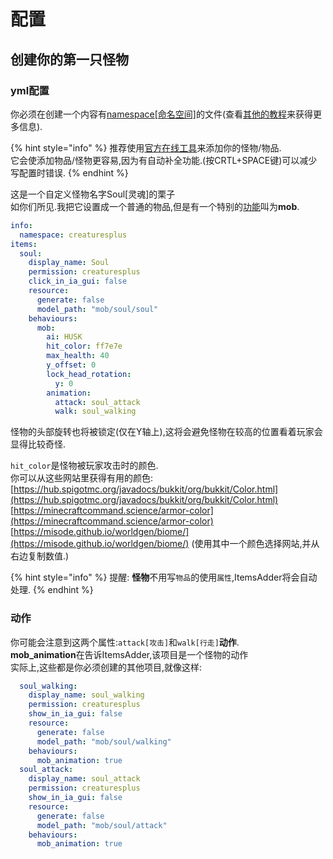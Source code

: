 # 配置

## 创建你的第一只怪物

### yml配置

你必须在创建一个内容有[namespace\[命名空间\]](https://github.com/LoneDev6/Wiki-ItemsAdder/tree/4edf485be30302572fd2cbcbb3873eb94e0dcbc7/plugin-usage/adding-content/advanced/beginners/basic-concepts/namespace.md)的文件\(查看[其他的教程](https://github.com/LoneDev6/Wiki-ItemsAdder/tree/4edf485be30302572fd2cbcbb3873eb94e0dcbc7/plugin-usage/adding-content/advanced/beginners/creating-your-namespace.md)来获得更多信息\).

{% hint style="info" %}
推荐使用[官方在线工具](../../../../../files-editor.md)来添加你的怪物/物品.  
它会使添加物品/怪物更容易,因为有自动补全功能.\(按CRTL+SPACE键\)可以减少写配置时错误.
{% endhint %}

这是一个自定义怪物名字Soul\[灵魂\]的栗子  
如你们所见.我把它设置成一个普通的物品,但是有一个特别的[功能](https://github.com/LoneDev6/Wiki-ItemsAdder/tree/4edf485be30302572fd2cbcbb3873eb94e0dcbc7/plugin-usage/adding-content/advanced/mobs/item-properties/behaviours.md)叫为**mob**.

```yaml
info:
  namespace: creaturesplus
items:
  soul:
    display_name: Soul
    permission: creaturesplus
    click_in_ia_gui: false
    resource:
      generate: false
      model_path: "mob/soul/soul"
    behaviours:
      mob:
        ai: HUSK
        hit_color: ff7e7e
        max_health: 40
        y_offset: 0
        lock_head_rotation:
          y: 0
        animation:
          attack: soul_attack
          walk: soul_walking
```

怪物的头部旋转也将被锁定\(仅在Y轴上\),这将会避免怪物在较高的位置看着玩家会显得比较奇怪.

`hit_color`是怪物被玩家攻击时的颜色.  
你可以从这些网站里获得有用的颜色:  
[https://hub.spigotmc.org/javadocs/bukkit/org/bukkit/Color.html](https://hub.spigotmc.org/javadocs/bukkit/org/bukkit/Color.html)  
[https://minecraftcommand.science/armor-color](https://minecraftcommand.science/armor-color)  
[https://misode.github.io/worldgen/biome/](https://misode.github.io/worldgen/biome/) \(使用其中一个颜色选择网站,并从右边复制数值.\)

{% hint style="info" %}
提醒: **怪物**不用写`物品`的使用`属性`,ItemsAdder将会自动处理.
{% endhint %}

### 动作

你可能会注意到这两个属性:`attack[攻击]`和`walk[行走]`**动作**.  
**mob\_animation**在告诉ItemsAdder,该项目是一个怪物的动作  
实际上,这些都是你必须创建的其他项目,就像这样:

```yaml
  soul_walking:
    display_name: soul_walking
    permission: creaturesplus
    show_in_ia_gui: false
    resource:
      generate: false
      model_path: "mob/soul/walking"
    behaviours:
      mob_animation: true
  soul_attack:
    display_name: soul_attack
    permission: creaturesplus
    show_in_ia_gui: false
    resource:
      generate: false
      model_path: "mob/soul/attack"
    behaviours:
      mob_animation: true
```

